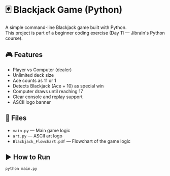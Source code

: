 # 🃏 Blackjack Game (Python)


A simple command-line Blackjack game built with Python.  
This project is part of a beginner coding exercise (Day 11 — JibraIn's Python course).

## 🎮 Features

- Player vs Computer (dealer)
- Unlimited deck size
- Ace counts as 11 or 1
- Detects Blackjack (Ace + 10) as special win
- Computer draws until reaching 17
- Clear console and replay support
- ASCII logo banner

## 📂 Files

- `main.py` — Main game logic
- `art.py` — ASCII art logo
- `Blackjack_Flowchart.pdf` — Flowchart of the game logic

## ▶️ How to Run

```bash
python main.py
